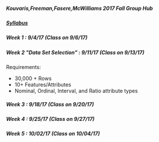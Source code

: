 ##### Kouvaris,Freeman,Fasere,McWilliams 2017 Fall Group Hub
##### [Syllabus](https://github.com/htpeter/pdti_DataMining/blob/master/Course%20Materials/Syllabus.pdf)

##### Week 1 : 9/4/17 (Class on 9/6/17)

##### Week 2 "Data Set Selection" : 9/11/17 (Class on 9/13/17)

Requirements:
* 30,000 + Rows
* 10+ Features/Attributes
* Nominal, Ordinal, Interval, and Ratio attribute types

##### Week 3 : 9/18/17 (Class on 9/20/17)

##### Week 4 : 9/25/17 (Class on 9/27/17)

##### Week 5 : 10/02/17 (Class on 10/04/17)



